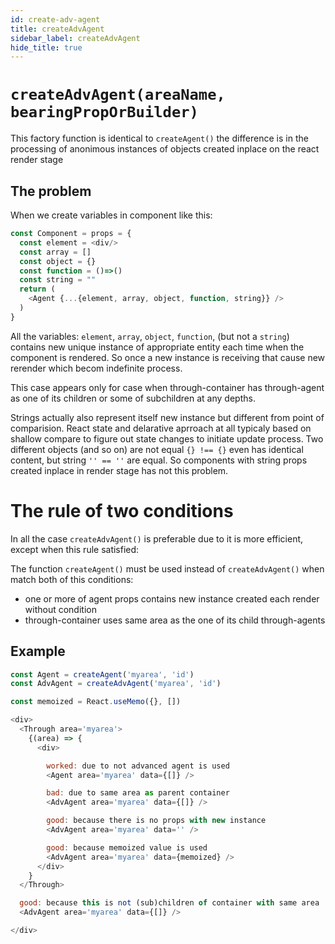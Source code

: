 ```yaml
---
id: create-adv-agent
title: createAdvAgent
sidebar_label: createAdvAgent
hide_title: true
---
```


# `createAdvAgent(areaName, bearingPropOrBuilder)`

This factory function is identical to `createAgent()` the difference is
in the processing of anonimous instances of objects created inplace on
the react render stage

## The problem

When we create variables in component like this:

```js 
const Component = props = {
  const element = <div/>
  const array = []
  const object = {}
  const function = ()=>()
  const string = ""
  return (
    <Agent {...{element, array, object, function, string}} />
  )
}
```

All the variables: `element`, `array`, `object`, `function`, (but not a `string`)
contains new unique instance of appropriate entity each time when the component is
rendered. So once a new instance is receiving that cause new rerender which becom
indefinite process.

This case appears only for case when through-container has through-agent as one of
its children or some of subchildren at any depths.

Strings actually also represent itself new instance but different from point of
comparision. React state and delarative aprroach at all typicaly based on shallow
compare to figure out state changes to initiate update process. Two different
objects (and so on) are not equal `{} !== {}` even has identical content,
but string `'' == ''` are equal. So components with string props created inplace
in render stage has not this problem.

# The rule of two conditions

In all the case `createAdvAgent()` is preferable due to it is more efficient,
except when this rule satisfied:

The function `createAgent()` must be used instead of `createAdvAgent()`
when match both of this conditions:

* one or more of agent props contains new instance created each render without condition 
* through-container uses same area as the one of its child through-agents

## Example

```js
const Agent = createAgent('myarea', 'id')
const AdvAgent = createAdvAgent('myarea', 'id')

const memoized = React.useMemo({}, [])

<div>
  <Through area='myarea'>
    {(area) => {
      <div>

        worked: due to not advanced agent is used
        <Agent area='myarea' data={[]} />

        bad: due to same area as parent container
        <AdvAgent area='myarea' data={[]} />

        good: because there is no props with new instance
        <AdvAgent area='myarea' data='' />

        good: because memoized value is used
        <AdvAgent area='myarea' data={memoized} />
      </div>
    }
  </Through>

  good: because this is not (sub)children of container with same area 
  <AdvAgent area='myarea' data={[]} />

</div>
```
